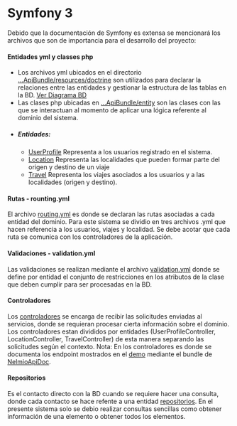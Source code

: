 # Symfony 3

Debido que la documentación de Symfony es extensa se mencionará los archivos que son de importancia para el desarrollo del proyecto:

#### Entidades yml y classes php
 - Los archivos yml ubicados en el directorio [...ApiBundle/resources/doctrine](https://github.com/fcontreras2/aavv_strapp/tree/master/src/AAVVStrapp/ApiBundle/Resources/config/doctrine) son utilizados para declarar la relaciones entre las entidades y gestionar la estructura de las tablas en la BD. [Ver Diagrama BD](https://github.com/fcontreras2/aavv_strapp/tree/master/src/AAVVStrapp/ApiBundle/Resources/config/doc/BD.png)
 - Las clases php ubicadas en [...ApiBundle/entity](https://github.com/fcontreras2/aavv_strapp/tree/master/src/AAVVStrapp/ApiBundle/Entity) son las clases con las que se interactuan al momento de aplicar una lógica referente al dominio del sistema.
 - ##### Entidades:
   - [UserProfile](https://github.com/fcontreras2/aavv_strapp/blob/master/src/AAVVStrapp/ApiBundle/Entity/UserProfile.php) Representa a los usuarios registrado en  el sistema.
   - [Location](https://github.com/fcontreras2/aavv_strapp/blob/master/src/AAVVStrapp/ApiBundle/Entity/Location.php) Representa las localidades que pueden formar parte del origen y destino de un viaje
   - [Travel](https://github.com/fcontreras2/aavv_strapp/blob/master/src/AAVVStrapp/ApiBundle/Resources/config/routing.yml) Representa los viajes asociados a los usuarios y a las localidades (origen y destino).

#### Rutas - rounting.yml

El archivo [routing.yml]() es donde se declaran las rutas asociadas a cada entidad del dominio. Para este sistema se dividio en tres archivos .yml que hacen referencia a los usuarios, viajes y localidad. Se debe acotar que cada ruta se comunica con los controladores de la aplicación.

#### Validaciones - validation.yml
 Las validaciones se realizan mediante el archivo [validation.yml](https://github.com/fcontreras2/aavv_strapp/blob/master/src/AAVVStrapp/ApiBundle/Resources/config/validation.yml) donde se define por entidad el conjunto de restricciones en los atributos de la clase que deben cumplir para ser procesadas en la BD.
 
#### Controladores 
Los [controladores](https://github.com/fcontreras2/aavv_strapp/tree/master/src/AAVVStrapp/ApiBundle/Controller) se encarga de recibir las solicitudes enviadas al servicios, donde se requieran procesar cierta información sobre el dominio. Los controladores estan divididos por entidades (UserProfileController, LocationController, TravelController) de esta manera separando las solicitudes según el contexto. Nota: En los controladores es donde se documenta los endpoint mostrados en el [demo](https://aavvstrapp.herokuapp.com/api/doc) mediante el bundle de [NelmioApiDoc](https://github.com/nelmio/NelmioApiDocBundle).

#### Repositorios
Es el contacto directo con la BD cuando se requiere hacer una consulta, donde cada contacto se hace refente a una entidad [repositorios](https://github.com/fcontreras2/aavv_strapp/tree/master/src/AAVVStrapp/ApiBundle/Repository). En el presente sistema solo se debio realizar consultas sencillas como obtener información de una elemento o obtener todos los elementos.
